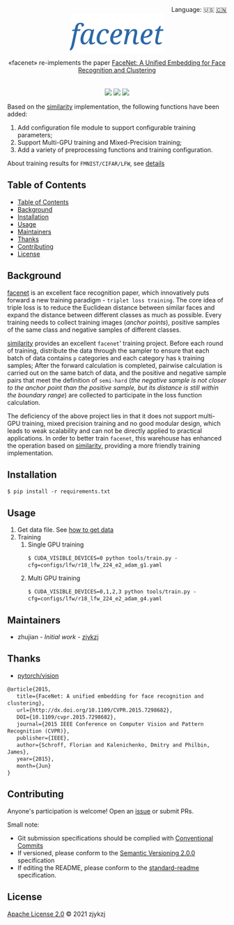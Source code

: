 <div align="right">
  Language:
    🇺🇸
  <a title="Chinese" href="./README.zh-CN.md">🇨🇳</a>
</div>

 <div align="center"><a title="" href="https://github.com/ZJCV/facenet"><img align="center" src="./imgs/facenet.png"></a></div>

<p align="center">
  «facenet» re-implements the paper <a href="https://arxiv.org/abs/1503.03832">FaceNet: A Unified Embedding for Face Recognition and Clustering</a>
<br>
<br>
<br>
  <a href="https://github.com/RichardLitt/standard-readme"><img src="https://img.shields.io/badge/standard--readme-OK-green.svg?style=flat-square"></a>
  <a href="https://conventionalcommits.org"><img src="https://img.shields.io/badge/Conventional%20Commits-1.0.0-yellow.svg"></a>
  <a href="http://commitizen.github.io/cz-cli/"><img src="https://img.shields.io/badge/commitizen-friendly-brightgreen.svg"></a>
</p>

Based on the [similarity](https://github.com/pytorch/vision/tree/main/references/similarity) implementation, the following functions have been added: 

1. Add configuration file module to support configurable training parameters;
2. Support Multi-GPU training  and  Mixed-Precision training;
3. Add a variety of preprocessing functions and training configuration.

About training results for `FMNIST/CIFAR/LFW`, see [details](docs/README.md)

## Table of Contents

- [Table of Contents](#table-of-contents)
- [Background](#background)
- [Installation](#installation)
- [Usage](#usage)
- [Maintainers](#maintainers)
- [Thanks](#thanks)
- [Contributing](#contributing)
- [License](#license)

## Background

[facenet](https://arxiv.org/ABS/1503.03832) is an excellent face recognition paper, which innovatively puts forward a new training paradigm - `triplet loss training`. The core idea of triple loss is to reduce the Euclidean distance between similar faces and expand the distance between different classes as much as possible. Every training needs to collect training images (*anchor points*), positive samples of the same class and negative samples of different classes. 

[similarity](https://github.com/pytorch/vision/tree/main/references/similarity) provides an excellent `facenet`' training project. Before each round of training, distribute the data through the sampler to ensure that each batch of data contains `p` categories and each category has `k` training samples; After the forward calculation is completed, pairwise calculation is carried out on the same batch of data, and the positive and negative sample pairs that meet the definition of `semi-hard` (*the negative sample is not closer to the anchor point than the positive sample, but its distance is still within the boundary range*) are collected to participate in the loss function calculation. 

The deficiency of the above project lies in that it does not support multi-GPU training, mixed precision training and no good modular design, which leads to weak scalability and can not be directly applied to practical applications. In order to better train `facenet`, this warehouse has enhanced the operation based on [similarity](https://github.com/pytorch/vision/tree/main/references/similarity), providing a more friendly training implementation. 

## Installation

```
$ pip install -r requirements.txt
```

## Usage

1. Get data file. See [how to get data](./docs/how-to-get-data.md)
2. Training
   1. Single GPU training
      ```angular2html
      $ CUDA_VISIBLE_DEVICES=0 python tools/train.py -cfg=configs/lfw/r18_lfw_224_e2_adam_g1.yaml
      ```
   2. Multi GPU training
      ```angular2html
      $ CUDA_VISIBLE_DEVICES=0,1,2,3 python tools/train.py -cfg=configs/lfw/r18_lfw_224_e2_adam_g4.yaml
      ```

## Maintainers

* zhujian - *Initial work* - [zjykzj](https://github.com/zjykzj)

## Thanks

* [ pytorch/vision](https://github.com/pytorch/vision)

```
@article{2015,
   title={FaceNet: A unified embedding for face recognition and clustering},
   url={http://dx.doi.org/10.1109/CVPR.2015.7298682},
   DOI={10.1109/cvpr.2015.7298682},
   journal={2015 IEEE Conference on Computer Vision and Pattern Recognition (CVPR)},
   publisher={IEEE},
   author={Schroff, Florian and Kalenichenko, Dmitry and Philbin, James},
   year={2015},
   month={Jun}
}
```

## Contributing

Anyone's participation is welcome! Open an [issue](https://github.com/ZJCV/facenet/issues) or submit PRs.

Small note:

* Git submission specifications should be complied
  with [Conventional Commits](https://www.conventionalcommits.org/en/v1.0.0-beta.4/)
* If versioned, please conform to the [Semantic Versioning 2.0.0](https://semver.org) specification
* If editing the README, please conform to the [standard-readme](https://github.com/RichardLitt/standard-readme)
  specification.

## License

[Apache License 2.0](LICENSE) © 2021 zjykzj